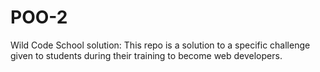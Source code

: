 # POO-2

Wild Code School solution: This repo is a solution to a specific challenge given to students during their training to become web developers.
